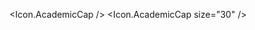 <script>
  import * as Icon from 'svelte-remix';
</script>

<Icon.AcademicCap />
<Icon.AcademicCap size="30" />
